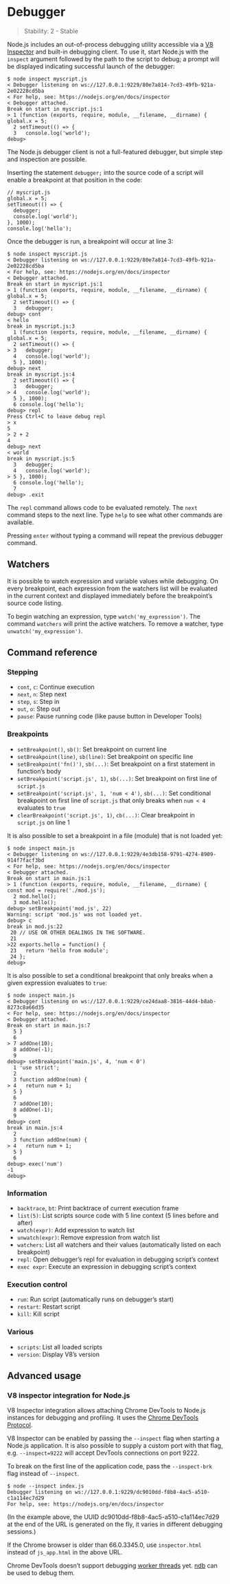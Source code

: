 # Debugger

> Stability: 2 - Stable

Node.js includes an out-of-process debugging utility accessible via a [V8 Inspector](#debugger_v8_inspector_integration_for_node_js) and built-in debugging client. To use it, start Node.js with the `inspect` argument followed by the path to the script to debug; a prompt will be displayed indicating successful launch of the debugger:

    $ node inspect myscript.js
    < Debugger listening on ws://127.0.0.1:9229/80e7a814-7cd3-49fb-921a-2e02228cd5ba
    < For help, see: https://nodejs.org/en/docs/inspector
    < Debugger attached.
    Break on start in myscript.js:1
    > 1 (function (exports, require, module, __filename, __dirname) { global.x = 5;
      2 setTimeout(() => {
      3   console.log('world');
    debug>

The Node.js debugger client is not a full-featured debugger, but simple step and inspection are possible.

Inserting the statement `debugger;` into the source code of a script will enable a breakpoint at that position in the code:

    // myscript.js
    global.x = 5;
    setTimeout(() => {
      debugger;
      console.log('world');
    }, 1000);
    console.log('hello');

Once the debugger is run, a breakpoint will occur at line 3:

    $ node inspect myscript.js
    < Debugger listening on ws://127.0.0.1:9229/80e7a814-7cd3-49fb-921a-2e02228cd5ba
    < For help, see: https://nodejs.org/en/docs/inspector
    < Debugger attached.
    Break on start in myscript.js:1
    > 1 (function (exports, require, module, __filename, __dirname) { global.x = 5;
      2 setTimeout(() => {
      3   debugger;
    debug> cont
    < hello
    break in myscript.js:3
      1 (function (exports, require, module, __filename, __dirname) { global.x = 5;
      2 setTimeout(() => {
    > 3   debugger;
      4   console.log('world');
      5 }, 1000);
    debug> next
    break in myscript.js:4
      2 setTimeout(() => {
      3   debugger;
    > 4   console.log('world');
      5 }, 1000);
      6 console.log('hello');
    debug> repl
    Press Ctrl+C to leave debug repl
    > x
    5
    > 2 + 2
    4
    debug> next
    < world
    break in myscript.js:5
      3   debugger;
      4   console.log('world');
    > 5 }, 1000);
      6 console.log('hello');
      7
    debug> .exit

The `repl` command allows code to be evaluated remotely. The `next` command steps to the next line. Type `help` to see what other commands are available.

Pressing `enter` without typing a command will repeat the previous debugger command.

## Watchers

It is possible to watch expression and variable values while debugging. On every breakpoint, each expression from the watchers list will be evaluated in the current context and displayed immediately before the breakpoint’s source code listing.

To begin watching an expression, type `watch('my_expression')`. The command `watchers` will print the active watchers. To remove a watcher, type `unwatch('my_expression')`.

## Command reference

### Stepping

- `cont`, `c`: Continue execution
- `next`, `n`: Step next
- `step`, `s`: Step in
- `out`, `o`: Step out
- `pause`: Pause running code (like pause button in Developer Tools)

### Breakpoints

- `setBreakpoint()`, `sb()`: Set breakpoint on current line
- `setBreakpoint(line)`, `sb(line)`: Set breakpoint on specific line
- `setBreakpoint('fn()')`, `sb(...)`: Set breakpoint on a first statement in function’s body
- `setBreakpoint('script.js', 1)`, `sb(...)`: Set breakpoint on first line of `script.js`
- `setBreakpoint('script.js', 1, 'num < 4')`, `sb(...)`: Set conditional breakpoint on first line of `script.js` that only breaks when `num < 4` evaluates to `true`
- `clearBreakpoint('script.js', 1)`, `cb(...)`: Clear breakpoint in `script.js` on line 1

It is also possible to set a breakpoint in a file (module) that is not loaded yet:

    $ node inspect main.js
    < Debugger listening on ws://127.0.0.1:9229/4e3db158-9791-4274-8909-914f7facf3bd
    < For help, see: https://nodejs.org/en/docs/inspector
    < Debugger attached.
    Break on start in main.js:1
    > 1 (function (exports, require, module, __filename, __dirname) { const mod = require('./mod.js');
      2 mod.hello();
      3 mod.hello();
    debug> setBreakpoint('mod.js', 22)
    Warning: script 'mod.js' was not loaded yet.
    debug> c
    break in mod.js:22
     20 // USE OR OTHER DEALINGS IN THE SOFTWARE.
     21
    >22 exports.hello = function() {
     23   return 'hello from module';
     24 };
    debug>

It is also possible to set a conditional breakpoint that only breaks when a given expression evaluates to `true`:

    $ node inspect main.js
    < Debugger listening on ws://127.0.0.1:9229/ce24daa8-3816-44d4-b8ab-8273c8a66d35
    < For help, see: https://nodejs.org/en/docs/inspector
    < Debugger attached.
    Break on start in main.js:7
      5 }
      6
    > 7 addOne(10);
      8 addOne(-1);
      9
    debug> setBreakpoint('main.js', 4, 'num < 0')
      1 'use strict';
      2
      3 function addOne(num) {
    > 4   return num + 1;
      5 }
      6
      7 addOne(10);
      8 addOne(-1);
      9
    debug> cont
    break in main.js:4
      2
      3 function addOne(num) {
    > 4   return num + 1;
      5 }
      6
    debug> exec('num')
    -1
    debug>

### Information

- `backtrace`, `bt`: Print backtrace of current execution frame
- `list(5)`: List scripts source code with 5 line context (5 lines before and after)
- `watch(expr)`: Add expression to watch list
- `unwatch(expr)`: Remove expression from watch list
- `watchers`: List all watchers and their values (automatically listed on each breakpoint)
- `repl`: Open debugger’s repl for evaluation in debugging script’s context
- `exec expr`: Execute an expression in debugging script’s context

### Execution control

- `run`: Run script (automatically runs on debugger’s start)
- `restart`: Restart script
- `kill`: Kill script

### Various

- `scripts`: List all loaded scripts
- `version`: Display V8’s version

## Advanced usage

### V8 inspector integration for Node.js

V8 Inspector integration allows attaching Chrome DevTools to Node.js instances for debugging and profiling. It uses the [Chrome DevTools Protocol](https://chromedevtools.github.io/devtools-protocol/).

V8 Inspector can be enabled by passing the `--inspect` flag when starting a Node.js application. It is also possible to supply a custom port with that flag, e.g. `--inspect=9222` will accept DevTools connections on port 9222.

To break on the first line of the application code, pass the `--inspect-brk` flag instead of `--inspect`.

    $ node --inspect index.js
    Debugger listening on ws://127.0.0.1:9229/dc9010dd-f8b8-4ac5-a510-c1a114ec7d29
    For help, see: https://nodejs.org/en/docs/inspector

(In the example above, the UUID dc9010dd-f8b8-4ac5-a510-c1a114ec7d29 at the end of the URL is generated on the fly, it varies in different debugging sessions.)

If the Chrome browser is older than 66.0.3345.0, use `inspector.html` instead of `js_app.html` in the above URL.

Chrome DevTools doesn’t support debugging [worker threads](worker_threads.md) yet. [ndb](https://github.com/GoogleChromeLabs/ndb/) can be used to debug them.
